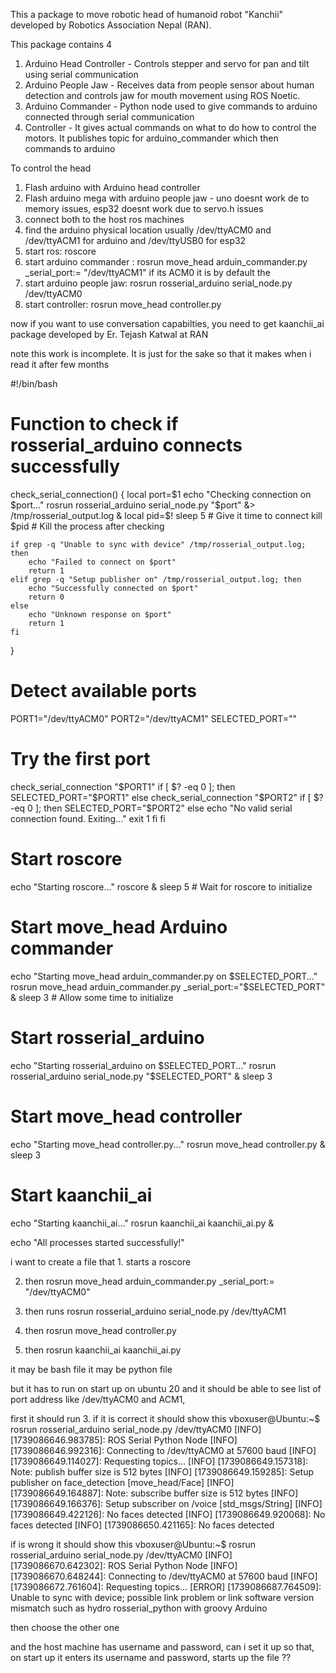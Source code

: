This a package to move robotic head of humanoid robot  "Kanchii" developed by Robotics Association Nepal (RAN).

This package contains 4

1. Arduino Head Controller - Controls stepper and servo for pan and tilt using serial communication
2. Arduino People Jaw - Receives data from people sensor about human detection and controls jaw for mouth movement using ROS Noetic.
3. Arduino Commander - Python node used to give commands to arduino connected through serial communication
4. Controller - It gives actual commands on what to do how to control the motors. It publishes topic for arduino_commander which then commands to arduino

To control the head
1. Flash arduino with Arduino head controller
2. Flash arduino mega with arduino people jaw - uno doesnt work de to memory issues, esp32 doesnt work due to servo.h issues
3. connect both to the host ros machines
4. find the arduino physical location usually /dev/ttyACM0 and /dev/ttyACM1 for arduino and /dev/ttyUSB0 for esp32
5. start ros: roscore
6. start arduino commander : rosrun move_head arduin_commander.py _serial_port:= "/dev/ttyACM1" if its ACM0 it is by default the
7. start arduino people jaw: rosrun rosserial_arduino serial_node.py /dev/ttyACM0
8. start controller: rosrun move_head controller.py


now if you want to use conversation capabilties, you need to get kaanchii_ai package developed by Er. Tejash Katwal at RAN


note this work is incomplete. It is just for the sake so that it makes when i read it after few months


#!/bin/bash

# Function to check if rosserial_arduino connects successfully
check_serial_connection() {
    local port=$1
    echo "Checking connection on $port..."
    rosrun rosserial_arduino serial_node.py "$port" &> /tmp/rosserial_output.log &
    local pid=$!
    sleep 5  # Give it time to connect
    kill $pid  # Kill the process after checking

    if grep -q "Unable to sync with device" /tmp/rosserial_output.log; then
        echo "Failed to connect on $port"
        return 1
    elif grep -q "Setup publisher on" /tmp/rosserial_output.log; then
        echo "Successfully connected on $port"
        return 0
    else
        echo "Unknown response on $port"
        return 1
    fi
}

# Detect available ports
PORT1="/dev/ttyACM0"
PORT2="/dev/ttyACM1"
SELECTED_PORT=""

# Try the first port
check_serial_connection "$PORT1"
if [ $? -eq 0 ]; then
    SELECTED_PORT="$PORT1"
else
    check_serial_connection "$PORT2"
    if [ $? -eq 0 ]; then
        SELECTED_PORT="$PORT2"
    else
        echo "No valid serial connection found. Exiting..."
        exit 1
    fi
fi

# Start roscore
echo "Starting roscore..."
roscore & 
sleep 5  # Wait for roscore to initialize

# Start move_head Arduino commander
echo "Starting move_head arduin_commander.py on $SELECTED_PORT..."
rosrun move_head arduin_commander.py _serial_port:="$SELECTED_PORT" &
sleep 3  # Allow some time to initialize

# Start rosserial_arduino
echo "Starting rosserial_arduino on $SELECTED_PORT..."
rosrun rosserial_arduino serial_node.py "$SELECTED_PORT" &
sleep 3

# Start move_head controller
echo "Starting move_head controller.py..."
rosrun move_head controller.py &
sleep 3

# Start kaanchii_ai
echo "Starting kaanchii_ai..."
rosrun kaanchii_ai kaanchii_ai.py &

echo "All processes started successfully!"


i want to create a file that 1. starts a roscore

2. then rosrun move_head arduin_commander.py _serial_port:= "/dev/ttyACM0"

3. then runs rosrun rosserial_arduino serial_node.py /dev/ttyACM1 

4. then rosrun move_head controller.py

5. then rosrun kaanchii_ai kaanchii_ai.py 

it may be bash file
it may be python file

but it has to run on start up on ubuntu 20 and it should be able to see list of port address like /dev/ttyACM0 and ACM1, 

first it should run 3. if it is correct it should show this
vboxuser@Ubuntu:~$ rosrun rosserial_arduino serial_node.py /dev/ttyACM0
[INFO] [1739086646.983785]: ROS Serial Python Node
[INFO] [1739086646.992316]: Connecting to /dev/ttyACM0 at 57600 baud
[INFO] [1739086649.114027]: Requesting topics...
[INFO] [1739086649.157318]: Note: publish buffer size is 512 bytes
[INFO] [1739086649.159285]: Setup publisher on face_detection [move_head/Face]
[INFO] [1739086649.164887]: Note: subscribe buffer size is 512 bytes
[INFO] [1739086649.166376]: Setup subscriber on /voice [std_msgs/String]
[INFO] [1739086649.422126]: No faces detected
[INFO] [1739086649.920068]: No faces detected
[INFO] [1739086650.421165]: No faces detected

if is wrong it should show this
vboxuser@Ubuntu:~$ rosrun rosserial_arduino serial_node.py /dev/ttyACM0
[INFO] [1739086670.642302]: ROS Serial Python Node
[INFO] [1739086670.648244]: Connecting to /dev/ttyACM0 at 57600 baud
[INFO] [1739086672.761604]: Requesting topics...
[ERROR] [1739086687.764509]: Unable to sync with device; possible link problem or link software version mismatch such as hydro rosserial_python with groovy Arduino

then choose the other one


and the host machine has username and password, can i set it up so that, on start up it enters its username and password, starts up the file ??
